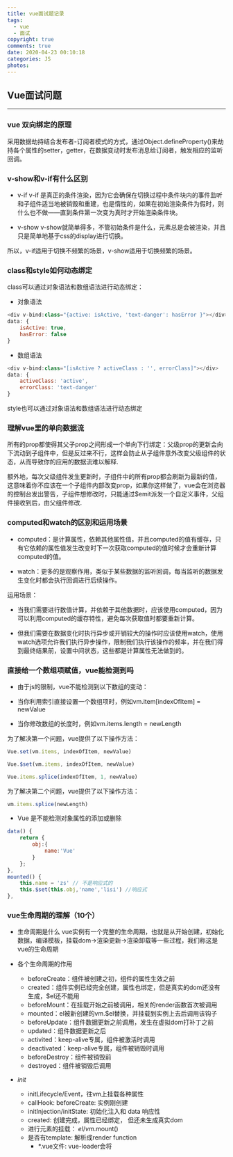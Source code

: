 ```yaml
---
title: vue面试题记录
tags:
  - vue
  - 面试
copyright: true
comments: true
date: 2020-04-23 00:10:18
categories: JS
photos:
---
```


## Vue面试问题

---
<!--more-->

### vue 双向绑定的原理
采用数据劫持结合发布者-订阅者模式的方式，通过Object.defineProperty()来劫持各个属性的setter，getter，在数据变动时发布消息给订阅者，触发相应的监听回调。

### v-show和v-if有什么区别

- v-if
v-if 是真正的条件渲染，因为它会确保在切换过程中条件块内的事件监听和子组件适当地被销毁和重建，也是惰性的，如果在初始渲染条件为假时，则什么也不做——直到条件第一次变为真时才开始渲染条件块。

- v-show
v-show就简单得多，不管初始条件是什么，元素总是会被渲染，并且只是简单地基于css的display进行切换。

所以，v-if适用于切换不频繁的场景，v-show适用于切换频繁的场景。

### class和style如何动态绑定

class可以通过对象语法和数组语法进行动态绑定：
- 对象语法
```js
<div v-bind:class="{active: isActive, 'text-danger': hasError }"></div>
data: {
    isActive: true,
    hasError: false
}
```

- 数组语法
```js
<div v-bind:class="[isActive ? activeClass : '', errorClass]"></div>
data: {
    activeClass: 'active',
    errorClass: 'text-danger'
}
```
style也可以通过对象语法和数组语法进行动态绑定

### 理解vue里的单向数据流
所有的prop都使得其父子prop之间形成一个单向下行绑定：父级prop的更新会向下流动到子组件中，但是反过来不行，这样会防止从子组件意外改变父级组件的状态，从而导致你的应用的数据流难以解释.

额外地，每次父级组件发生更新时，子组件中的所有prop都会刷新为最新的值，这意味着你不应该在一个子组件内部改变prop，如果你这样做了，vue会在浏览器的控制台发出警告，子组件想修改时，只能通过$emit派发一个自定义事件，父组件接收到后，由父组件修改.

### computed和watch的区别和运用场景
- computed：是计算属性，依赖其他属性值，并且computed的值有缓存，只有它依赖的属性值发生改变时下一次获取computed的值时候才会重新计算computed的值。

- watch：更多的是观察作用，类似于某些数据的监听回调，每当监听的数据发生变化时都会执行回调进行后续操作。

运用场景：

- 当我们需要进行数值计算，并依赖于其他数据时，应该使用computed，因为可以利用computed的缓存特性，避免每次获取值时都要重新计算。

- 但我们需要在数据变化时执行异步或开销较大的操作时应该使用watch，使用watch选项允许我们执行异步操作，限制我们执行该操作的频率，并在我们得到最终结果前，设置中间状态，这些都是计算属性无法做到的。

### 直接给一个数组项赋值，vue能检测到吗
- 由于js的限制，vue不能检测到以下数组的变动：

- 当你利用索引直接设置一个数组项时，例如vm.item[indexOfItem] = newValue
- 当你修改数组的长度时，例如vm.items.length = newLength

为了解决第一个问题，vue提供了以下操作方法：
```js
Vue.set(vm.items, indexOfItem, newValue)

Vue.$set(vm.items, indexOfItem, newValue)

Vue.items.splice(indexOfItem, 1, newValue)
```

为了解决第二个问题，vue提供了以下操作方法：
```js
vm.items.splice(newLength)
```

- Vue 是不能检测对象属性的添加或删除
```js
data() {
    return {
        obj:{
            name:'Vue'
        }
    };
},
mounted() {
    this.name = 'zs' // 不是响应式的
    this.$set(this.obj,'name','lisi') //响应式
},
```

### vue生命周期的理解（10个）
- 生命周期是什么
vue实例有一个完整的生命周期，也就是从开始创建，初始化数据，编译模板，挂载dom->渲染更新->渲染卸载等一些过程，我们称这是vue的生命周期

- 各个生命周期的作用
  - beforeCreate：组件被创建之初，组件的属性生效之前
  - created：组件实例已经完全创建，属性也绑定，但是真实的dom还没有生成，$el还不能用
  - beforeMount：在挂载开始之前被调用，相关的render函数首次被调用
  - mounted：el被新创建的vm.$el替换，并挂载到实例上去后调用该钩子
  - beforeUpdate：组件数据更新之前调用，发生在虚拟dom打补丁之前 
  - updated：组件数据更新之后
  - activited：keep-alive专属，组件被激活时调用
  - deactivated：keep-alive专属，组件被销毁时调用
  - beforeDestroy：组件被销毁前
  - destroyed：组件被销毁后调用

- _init_
  - initLifecycle/Event，往vm上挂载各种属性
  - callHook: beforeCreate: 实例刚创建
  - initInjection/initState: 初始化注入和 data 响应性
  - created: 创建完成，属性已经绑定， 但还未生成真实dom
  - 进行元素的挂载： $el / vm.$mount()
  - 是否有template: 解析成render function
    - *.vue文件: vue-loader会将<template>编译成render function
  - beforeMount: 模板编译/挂载之前
  - 执行render function，生成真实的dom，并替换到dom tree中
  - mounted: 组件已挂载

- update:
  - 执行diff算法，比对改变是否需要触发UI更新
  - flushScheduleQueue
    - watcher.before: 触发beforeUpdate钩子		
    - watcher.run(): 执行watcher中的 notify，通知所有依赖项更新UI
  - 触发updated钩子: 组件已更新

- actived / deactivated(keep-alive): 不销毁，缓存，组件激活与失活
- destroy:
  - beforeDestroy: 销毁开始
  - 销毁自身且递归销毁子组件以及事件监听
    - remove(): 删除节点
    - watcher.teardown(): 清空依赖
    - vm.$off(): 解绑监听
  - destroyed: 完成后触发钩子

```js
new Vue({})

// 初始化Vue实例
function _init() {
	 // 挂载属性
    initLifeCycle(vm) 
    // 初始化事件系统，钩子函数等
    initEvent(vm) 
    // 编译slot、vnode
    initRender(vm) 
    // 触发钩子
    callHook(vm, 'beforeCreate')
    // 添加inject功能
    initInjection(vm)
    // 完成数据响应性 props/data/watch/computed/methods
    initState(vm)
    // 添加 provide 功能
    initProvide(vm)
    // 触发钩子
    callHook(vm, 'created')
		
	 // 挂载节点
    if (vm.$options.el) {
        vm.$mount(vm.$options.el)
    }
}

// 挂载节点实现
function mountComponent(vm) {
	 // 获取 render function
    if (!this.options.render) {
        // template to render
        // Vue.compile = compileToFunctions
        let { render } = compileToFunctions() 
        this.options.render = render
    }
    // 触发钩子
    callHook('beforeMount')
    // 初始化观察者
    // render 渲染 vdom， 
    vdom = vm.render()
    // update: 根据 diff 出的 patchs 挂载成真实的 dom 
    vm._update(vdom)
    // 触发钩子  
    callHook(vm, 'mounted')
}

// 更新节点实现
funtion queueWatcher(watcher) {
	nextTick(flushScheduleQueue)
}

// 清空队列
function flushScheduleQueue() {
	 // 遍历队列中所有修改
    for(){
	    // beforeUpdate
        watcher.before()
         
        // 依赖局部更新节点
        watcher.update() 
        callHook('updated')
    }
}

// 销毁实例实现
Vue.prototype.$destory = function() {
	 // 触发钩子
    callHook(vm, 'beforeDestory')
    // 自身及子节点
    remove() 
    // 删除依赖
    watcher.teardown() 
    // 删除监听
    vm.$off() 
    // 触发钩子
    callHook(vm, 'destoryed')
}
```

### vue父子组件生命周期钩子函数的执行顺序
- 加载渲染过程
父beforeCreate->父created->父beforeMount->子beforeCreate->子created->子beforeMount->子mounted->父mounted

- 子组件更新过程
父beforeUpdate->子beforeUpdate->子updated->父updated

- 父组件更新过程
父beforeUpdate->父updated

- 销毁过程
父beforeDestroy->子beforeDestroy->子destroyed->父destroy

### 在哪个生命周期内调用异步请求
可以在函数created，beforeMount，mounted中进行调用，因为在这三个钩子函数中data已经可以创建，可以将服务端返回的数据进行赋值，但是比较推荐在created钩子函数中调用异步请求，因为：

- 能更快的获取到服务端数据，减少页面loading时间
- ssr不支持beforeMount，mounted钩子函数，所以放在created中有助于一致性

### 在什么阶段才能访问操作DOM
在钩子函数mounted被调用之前，vue已经把编译好的模板挂载到页面上，所以在mounted中可以访问操作dom，vue具体的生命周期。

### 父组件可以监听到子组件的生命周期吗
- 手动设置$emit来发布监听
```js
// parent
<Child @mounted="fn" />
// child
mounted() {
    this.$emit("mounted");
}
```

- @hook
```js
// parent
<Child @hook:mounted="fn" />
fn() {
    console.log('get')
}
// child
mounted() {
    console.log('emit');
```

### 谈谈你对keep-alive的了解
keep-alive是vue内置的一个组件，可以使被包含的组件保留状态，避免重复渲染，其有以下特性：

- 一般结合路由和动态组件使用，用于缓存组件
- 提供include和exclude属性，两者都支持字符串或正则表达式，include表示只有名字匹配的组件会被缓存，exclude表示任何名称匹配的组件都不会被缓存，其中exclude的优先级比include高
- 对应两个钩子函数actived和deactivated

### 组件中的data为什么是个函数
因为组件是拿来复用的，且js里的对象是引用关系，如果组件中的data是一个对象，那么这样作用域没有隔离，子组件中的data属性值会相互影响，如果组件中的data是一个函数，那么每个实例可以维护一份被返回对象的独立的拷贝，组件实例之间的data属性值不会互相影响，而new Vue的实例是不会被复用的，因此不存在引用对象的问题。

### v-model的原理
我们在vue项目中主要使用v-model指令在表单input，textarea，select等元素上创建双向绑定，我们知道v-model本质上不过是语法糖，v-model在内部为不同的输入元素使用不同的属性并抛出不同的事件：

- text和textarea元素使用value属性和input事件
- checkbox和radio使用checked和change
- select字段将value作为prop并将change作为事件

### vue组件间通信有哪几种方式（6种）
- props和$emit
适用父子组件通信

- ref和$parent $children
ref：如果在普通dom上使用，引用指向的就是dom元素，如果用在子组件上，引用就指向组件实例 $parent/$children：访问父子实例

- EventBus（$emit/$on）
这种方法通过一个空的vue实例作为中央事件总线（事件中心），用它来触发事件和监听事件，从而实现任何组件间的通信，包括父子，隔代，兄弟组件

- $attrs/$listeners
$attrs：包含了父作用域里不被prop所识别（且获取）的特性绑定（class和style除外）。当一个组件没有声明任何prop时，这里会包含所有父作用域的绑定（class和style除外），并且可以通过v-bind="$attrs"传入内部组件。通常配合inheritAttrs选项一起使用

$listeners：包含了父作用域中的v-on事件监听器，它可以通过v-on="$listeners"传入内部组件

- provider、inject
祖先组件通过provider来提供变量，然后在子孙组件中通过inject来注入变量，provide / inject API主要解决了跨级组件间的通信问题，不过他的使用场景，主要是子组件获取上级组件的状态，跨级组件间建立一种主动提供和依赖注入的关系

- vuex
vuex是一个专为vue应用程序开发的状态管理模式，每一个vuex应用的核心就是store，store基本上就是一仓库，它包含着你的应用中大部分的状态

vuex的状态存储是响应式的，当vue从store中读取状态时候，若store中的状态发生变化，那么相应的组件也会相应的得到高效更新

改变store中的状态的唯一的途径就是显式地提交mutation，这样使我们可以方便地跟踪每一个状态的变化

### 你使用过vuex吗
vuex是一个专门为vue应用程序开发的状态管理模式，每一个vuex应用的核心是store，store基本上就是一个容器，它包含着你的应用中大部分的状态（state）

主要包括以下几个模块：

- state：定义了应用状态的数据结构，可以在这里设置默认的初始状态
- Getter：允许组件从State中获取数据，mapGetters辅助函数仅仅是将store中的getter映射到局部计算属性
- Mutation：是唯一更改store中状态的方法，且必须是同步函数
- Action：用于提交mutation，而不是直接更改状态，可以包含任意的异步操作
- Module：允许将单一的Store拆分成多个store且同时保存在单一的状态树里

### vue SSR
vue是构建客户端应用程序的框架，默认情况下，可以在浏览器中输出vue组件，进行生成dom和操作dom，然而，也可以将同一个组件渲染为服务端的html字符串，将他们直接发送到客户端，然后将这些静态标记激活为客户端上可以交互的应用程序。

即ssr的意思就是vue在服务端完成将标签渲染成整个html片段的工作，然后将片段直接返回给客户端使用

- ssr优点：

  - 更好的seo：因为spa页面的内容是通过ajax获取，而搜索引擎爬取工具并不会等待ajax一步完成后再抓取页面内容，所以在spa中是抓取不到页面通过ajax获取到的内容；而ssr是直接由服务器返回已经渲染好的页面（数据已经包含在页面中），所以搜索引擎爬取工具可以抓取到渲染好的页面

  - 更快的内容到达时间（首屏加载快）：spa会等待所有vue编译后的js文件都下载完成后，才开始进行也免得渲染，文件下载需要一定的时间等，所以首屏加载需要时间，而ssr直接由服务器渲染好页面返回显示，无需等待js文件再去渲染，所以ssr有更快的内容到达时间

- ssr缺点：

  - 更多的开发条件限制：例如服务端渲染只支持beforeCreate和created两个钩子函数，这会导致一些外部扩展库需要特殊处理，才能在服务端渲染程序中运行；并且与可以部署在任何静态文件服务器上的完全静态单页面应用程序spa不同，服务端渲染应用程序，需要处于nodejs server中才能运行

  - 更多的服务器负载

### nextTick
在下次dom更新循环结束之后执行延迟回调，可用于获取更新后的dom状态。

- 新版本中默认是microtasks, v-on中会使用macrotasks

###  数据响应(数据劫持)
数据响应的实现由两部分构成: 观察者( watcher ) 和 依赖收集器( Dep )，其核心是 defineProperty 这个方法，它可以重写属性的 get 与 set 方法，从而完成监听数据的改变。

- Observe (观察者)观察 props 与 state
  - 遍历 props 与 state，对每个属性创建独立的监听器( watcher )

- 使用 defineProperty 重写每个属性的 get/set(defineReactive）
  - get: 收集依赖
  - Dep.depend()
    - watcher.addDep()

  - set: 派发更新
    - Dep.notify()
    - watcher.update()
    - queenWatcher()
    - nextTick
    - flushScheduleQueue
    - watcher.run()
    - updateComponent()

```js
let data = {a: 1}
// 数据响应性
observe(data)

// 初始化观察者
new Watcher(data, 'name', updateComponent)
data.a = 2

// 简单表示用于数据更新后的操作
function updateComponent() {
    vm._update() // patchs
}

// 监视对象
function observe(obj) {
	// 遍历对象，使用 get/set 重新定义对象的每个属性值
  Object.keys(obj).map(key => {
      defineReactive(obj, key, obj[key])
  })
}

function defineReactive(obj, k, v) {
    // 递归子属性
    if (type(v) == 'object') observe(v)
    
    // 新建依赖收集器
    let dep = new Dep()
    // 定义get/set
    Object.defineProperty(obj, k, {
        enumerable: true,
        configurable: true,
        get: function reactiveGetter() {
        	  // 当有获取该属性时，证明依赖于该对象，因此被添加进收集器中
            if (Dep.target) {
                dep.addSub(Dep.target)
            }
            return v
        },
        // 重新设置值时，触发收集器的通知机制
        set: function reactiveSetter(nV) {
            v = nV
            dep.nofify()
        },
    })
}

// 依赖收集器
class Dep {
    constructor() {
        this.subs = []
    }
    addSub(sub) {
        this.subs.push(sub)
    }
    notify() {
        this.subs.map(sub => {
            sub.update()
        })
    }
}

Dep.target = null

// 观察者
class Watcher {
    constructor(obj, key, cb) {
        Dep.target = this
        this.cb = cb
        this.obj = obj
        this.key = key
        this.value = obj[key]
        Dep.target = null
    }
    addDep(Dep) {
        Dep.addSub(this)
    }
    update() {
        this.value = this.obj[this.key]
        this.cb(this.value)
    }
    before() {
        callHook('beforeUpdate')
    }
}
```

### 虚拟dom原理实现
- 创建 dom 树

- 树的diff，同层对比，输出patchs(listDiff/diffChildren/diffProps)
  - 没有新的节点，返回
  - 新的节点tagName与key不变， 对比props，继续递归遍历子树
    - 对比属性(对比新旧属性列表):
      - 旧属性是否存在与新属性列表中
      - 都存在的是否有变化
      - 是否出现旧列表中没有的新属性

  - tagName和key值变化了，则直接替换成新节点

- 渲染差异
  - 遍历patchs， 把需要更改的节点取出来
  - 局部更新dom

```js
// diff算法的实现
function diff(oldTree, newTree) {
	 // 差异收集
    let pathchs = {}
    dfs(oldTree, newTree, 0, pathchs)
    return pathchs
}

function dfs(oldNode, newNode, index, pathchs) {
    let curPathchs = []
    if (newNode) {
        // 当新旧节点的 tagName 和 key 值完全一致时
        if (oldNode.tagName === newNode.tagName && oldNode.key === newNode.key) {
        	  // 继续比对属性差异
            let props = diffProps(oldNode.props, newNode.props)
            curPathchs.push({ type: 'changeProps', props })
            // 递归进入下一层级的比较
            diffChildrens(oldNode.children, newNode.children, index, pathchs)
        } else {
        	  // 当 tagName 或者 key 修改了后，表示已经是全新节点，无需再比
            curPathchs.push({ type: 'replaceNode', node: newNode })
        }
    }

	 // 构建出整颗差异树
    if (curPathchs.length) {
    		if(pathchs[index]){
    			pathchs[index] = pathchs[index].concat(curPathchs)
    		} else {
    			pathchs[index] = curPathchs
    		}
    }
}

// 属性对比实现
function diffProps(oldProps, newProps) {
    let propsPathchs = []
    // 遍历新旧属性列表
    // 查找删除项
    // 查找修改项
    // 查找新增项
    forin(olaProps, (k, v) => {
        if (!newProps.hasOwnProperty(k)) {
            propsPathchs.push({ type: 'remove', prop: k })
        } else {
            if (v !== newProps[k]) {
                propsPathchs.push({ type: 'change', prop: k , value: newProps[k] })
            }
        }
    })
    forin(newProps, (k, v) => {
        if (!oldProps.hasOwnProperty(k)) {
            propsPathchs.push({ type: 'add', prop: k, value: v })
        }
    })
    return propsPathchs
}

// 对比子级差异
function diffChildrens(oldChild, newChild, index, pathchs) {
		// 标记子级的删除/新增/移动
    let { change, list } = diffList(oldChild, newChild, index, pathchs)
    if (change.length) {
        if (pathchs[index]) {
            pathchs[index] = pathchs[index].concat(change)
        } else {
            pathchs[index] = change
        }
    }

	 // 根据 key 获取原本匹配的节点，进一步递归从头开始对比
    oldChild.map((item, i) => {
        let keyIndex = list.indexOf(item.key)
        if (keyIndex) {
            let node = newChild[keyIndex]
            // 进一步递归对比
            dfs(item, node, index, pathchs)
        }
    })
}

// 列表对比，主要也是根据 key 值查找匹配项
// 对比出新旧列表的新增/删除/移动
function diffList(oldList, newList, index, pathchs) {
    let change = []
    let list = []
    const newKeys = getKey(newList)
    oldList.map(v => {
        if (newKeys.indexOf(v.key) > -1) {
            list.push(v.key)
        } else {
            list.push(null)
        }
    })

    // 标记删除
    for (let i = list.length - 1; i>= 0; i--) {
        if (!list[i]) {
            list.splice(i, 1)
            change.push({ type: 'remove', index: i })
        }
    }

    // 标记新增和移动
    newList.map((item, i) => {
        const key = item.key
        const index = list.indexOf(key)
        if (index === -1 || key == null) {
            // 新增
            change.push({ type: 'add', node: item, index: i })
            list.splice(i, 0, key)
        } else {
            // 移动
            if (index !== i) {
                change.push({
                    type: 'move',
                    form: index,
                    to: i,
                })
                move(list, index, i)
            }
        }
    })

    return { change, list }
}
```

### Proxy 相比于 defineProperty 的优势
- 数组变化也能监听到
- 不需要深度遍历监听

```js
let data = { a: 1 }
let reactiveData = new Proxy(data, {
	get: function(target, name){
		// ...
	},
	// ...
})
```

### vue-router
- mode
  - hash
  - history
- 跳转
  - this.$router.push()
  - <router-link to=""></router-link>
- 占位
  - <router-view></router-view>

### 为什么在v-for中使用key？
v-for中加key可以减少渲染次数，提升渲染性能。

### Vuex页面刷新数据丢失怎么解决？
使用 vuex-persist 插件，它就是为 Vuex 持久化存储而生的一个插件。不需要你手动存取 storage ，而是直接将状态保存至 cookie 或者 localStorage 中

### vue项目的优化
1. v-if和v-show区分场景使用

2. computed 和 watch 区分场景使用

3. v-for 遍历必须加key，key最好是id值，且避免同时使用v-if

4. 图片懒加载

5. 路由懒加载

6. 第三方插件按需引入

### vue父子组件实现双向绑定实例
```
<Child :name="name" :change="changeName"/>

props:{
    name:{
        type:String,
        required: false
    }
},
data() {
    newName:''
},
watch:{
    name(val){
        this.newName = val
    },
    newName(val){
        this.$emit('change', val)
    }
}
```

### 自定义v-model
```
// v-model只是一个语法糖
<input type="text" v-model="price"/>

<input type="text" :value="price" @input="price=$event.target.value" />
```
```
Vue.component("base-checkbox", {
    model:{
        prop:'checked', // 绑定属性
        event:'change', // 抛出事件
    },
    props:{
        checked: boolean
    },
    templete:`<input type="checkbox" v-bind:checked="checked" v-on:change="$emit('change',$event.target.value)"/>`
})

<base-checkbox v-model="value"></base-checkbox>
```

### provide/inject有什么用？
> 常用的父子组件通信方式都是父组件绑定要传递给子组件的数据，子组件通过`props`属性接收，一旦组件层级变多时，采用这种方式一级一级传递值非常麻烦，而且代码可读性不高，不便后期维护。

> vue提供了`provide`和`inject`帮助我们解决多层次嵌套嵌套通信问题。在`provide`中指定要传递给子孙组件的数据，子孙组件通过`inject`注入祖父组件传递过来的数据。

> `provide`和`inject`主要为高阶插件/组件库提供用例。并不推荐直接用于应用程序代码中。
```js
provide() {
    return {
        elForm: this
    }
}

inject: ['elForm']


provide:{
    name: 'cosyer'
}

inject:{
    newName: {
        from: 'name',
        default: ''
    }
}
```
